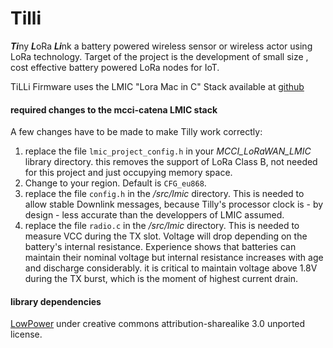 # Tilli
***Ti***ny ***L***oRa ***Li***nk
a battery powered wireless sensor or wireless actor using LoRa technology.
Target of the project is the development of small size , cost effective battery powered LoRa nodes for IoT.

TiLLi Firmware uses the LMIC "Lora Mac in C" Stack available at [github](https://github.com/mcci-catena/arduino-lorawan)


#### required changes to the mcci-catena LMIC stack
A few changes have to be made to make Tilly work correctly:

1. replace the file `lmic_project_config.h` in your *MCCI_LoRaWAN_LMIC* library directory. this removes the support of LoRa Class B, not needed for this project and just occupying  memory space.
2. Change to your region. Default is `CFG_eu868`.
3. replace the file `config.h` in the */src/lmic* directory. This is needed to allow stable
 Downlink messages, because Tilly's processor clock is - by design - less accurate than the developpers of LMIC assumed.
4. replace the file `radio.c` in the */src/lmic* directory. This is needed to measure VCC during the TX slot. Voltage will drop depending on the battery's internal resistance. Experience shows that batteries can maintain their nominal voltage but internal resistance increases with age and discharge considerably. it is critical to maintain voltage above 1.8V during the TX burst, which is the moment of highest current drain.

#### library dependencies
[LowPower](https://github.com/rocketscream/Low-Power) under creative commons attribution-sharealike 3.0 unported license.
